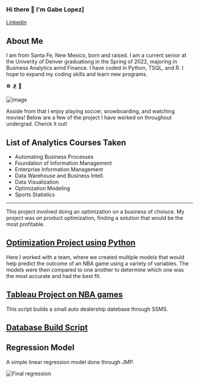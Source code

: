 ### Hi there 👋 I'm Gabe Lopez]
[Linkedin](https://www.linkedin.com/in/gabriel-lopez-du2022/)

## About Me
I am from Santa Fe, New Mexico, born and raised. 
I am a current senior at the Univerity of Denver graduationg in the Spring of 2022, majoring in Business Analytics annd Finance.
I have coded in Python, TSQL, and R. I hope to expand my coding skills and learn new programs. 

⚽  🏂   🎥    

![image](https://user-images.githubusercontent.com/90865017/138539572-5cb2d77a-df42-4e81-ba65-0b6c71fba1b4.png)



Asside from that I enjoy playing soccer, snowboarding, and watching movies! Below are a few of the project I have worked on throughout undergrad. Cherck it out! 

## List of Analytics Courses Taken 
* Automating Business Processes 
* Foundation of Information Management 
* Enterprise Information Management
* Data Warehouse and Business Intell.
* Data Visualization
* Optimization Modeling
* Sports Statistics 


--------
This project involved doing an optimization on a business of choiuce. My project was on product optimization, finding a solution that would be the most profitable. 

[Optimization Project using Python](https://github.com/gabelopez2523/gabelopez2523/blob/main/Python%20Final%20Project.ipynb)
-----
Here I worked with a team, where we created multiple models that would help predict the outcome of an NBA game using a variety of variables. The models were then compared to one another to determine which one was the most accurate and had the best fit.  

[Tableau Project on NBA games](Project.3200.final.pdf)
-----
This script builds a small auto dealership datebase through SSMS. 

[Database Build Script](BuildTapiaAuto.sql)
-----

## Regression Model
A simple linear regression model done through JMP.

![Final regression](https://user-images.githubusercontent.com/90865017/138539227-0a91428b-5a06-44bc-b069-8a7c95489d9c.png)
